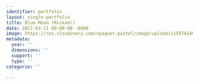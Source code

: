```yaml
---
identifier: portfolio
layout: single-portfolio
title: Blue Moon (Mickael)
date: 2017-03-21 00:00:00 -0400
image: https://res.cloudinary.com/npaquet-pastel/image/upload/v1547414810/11825916_1629331034002804_2389479919027249522_n.jpg
metadata:
  year: ''
  dimensions: ''
  support: ''
  type: ''
categorie: ''

---
```


